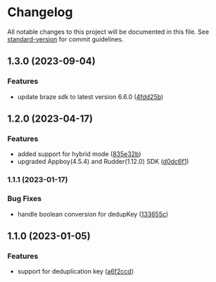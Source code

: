# Changelog

All notable changes to this project will be documented in this file. See [standard-version](https://github.com/conventional-changelog/standard-version) for commit guidelines.

## 1.3.0 (2023-09-04)


### Features

* update braze sdk to latest version 6.6.0 ([4fdd25b](https://github.com/rudderlabs/rudder-integration-braze-ios/commit/4fdd25b8170d21851bfec6007af5c3c70c219ad9))

## 1.2.0 (2023-04-17)


### Features

* added support for hybrid mode ([835e32b](https://github.com/rudderlabs/rudder-integration-braze-ios/commit/835e32b4dd4ab242eeec6e66d68b1d55a30467a5))
* upgraded Appboy(4.5.4) and Rudder(1.12.0) SDK ([d0dc6f1](https://github.com/rudderlabs/rudder-integration-braze-ios/commit/d0dc6f1bd8805651eebb74d92e13d4026db43153))

### 1.1.1 (2023-01-17)


### Bug Fixes

* handle boolean conversion for dedupKey ([133655c](https://github.com/rudderlabs/rudder-integration-braze-ios/commit/133655cf590b8be28cdf12dc22e349d534b3b1a2))

## 1.1.0 (2023-01-05)


### Features

* support for deduplication key ([a6f2ccd](https://github.com/rudderlabs/rudder-integration-braze-ios/commit/a6f2ccd381c4b65e96e59a43493a53993552fc54))
